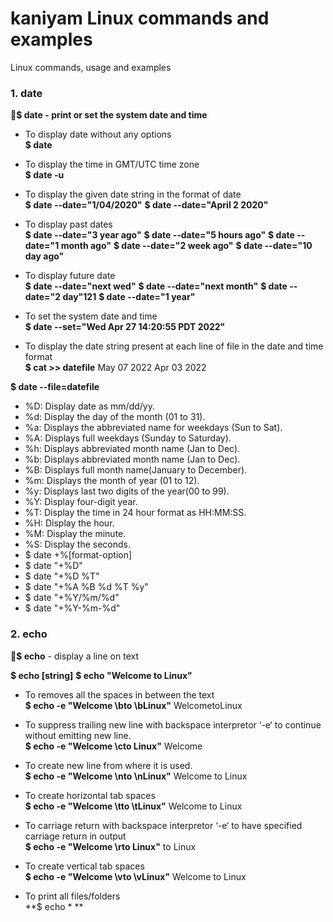 # kaniyam Linux commands and examples
Linux commands, usage and examples

### 1. date
:red_circle:**$ date - print or set the system date and time**

- To display date without any options\
**$ date**

- To display the time in GMT/UTC time zone\
**$ date -u**

- To display the given date string in the format of date\
**$ date --date="1/04/2020"**
**$ date --date="April 2 2020"**

- To display past dates\
**$ date --date="3 year ago"**
**$ date --date="5 hours ago"**
**$ date --date="1 month ago"**
**$ date --date="2 week ago"**
**$ date --date="10 day ago"**

- To display future date\
**$ date --date="next wed"**
**$ date --date="next month"**
**$ date --date="2 day"121**
**$ date --date="1 year"**

- To set the system date and time\
**$ date --set="Wed Apr 27 14:20:55 PDT 2022"**

- To display the date string present at each line of file in the
date and time format\
**$ cat >> datefile**
May 07 2022
Apr 03 2022

**$ date --file=datefile**

- %D: Display date as mm/dd/yy.
- %d: Display the day of the month (01 to 31).
- %a: Displays the abbreviated name for weekdays (Sun to Sat).
- %A: Displays full weekdays (Sunday to Saturday).
- %h: Displays abbreviated month name (Jan to Dec).
- %b: Displays abbreviated month name (Jan to Dec).
- %B: Displays full month name(January to December).
- %m: Displays the month of year (01 to 12).
- %y: Displays last two digits of the year(00 to 99).
- %Y: Display four-digit year.
- %T: Display the time in 24 hour format as HH:MM:SS.
- %H: Display the hour.
- %M: Display the minute.
- %S: Display the seconds.
- $ date +%[format-option]
- $ date "+%D"
- $ date "+%D %T"
- $ date "+%A %B %d %T %y"
- $ date "+%Y/%m/%d"
- $ date "+%Y-%m-%d"

### 2. echo
:red_circle:**$ echo** - display a line on text

**$ echo [string]**
**$ echo "Welcome to Linux"**

- To removes all the spaces in between the text\
**$ echo -e "Welcome \bto \bLinux"**
WelcometoLinux

- To suppress trailing new line with backspace interpretor ‘-e‘
to continue without emitting new line.\
**$ echo -e "Welcome \cto Linux"**
Welcome

- To create new line from where it is used.\
**$ echo -e "Welcome \nto \nLinux"**
Welcome
to
Linux

- To create horizontal tab spaces\
**$ echo -e "Welcome \tto \tLinux"**
Welcome
to
Linux

- To carriage return with backspace interpretor ‘-e‘ to have
specified carriage return in output\
**$ echo -e "Welcome \rto Linux"**
to Linux

- To create vertical tab spaces\
**$ echo -e "Welcome \vto \vLinux"**
Welcome
to
Linux

- To print all files/folders\
**$ echo * **
